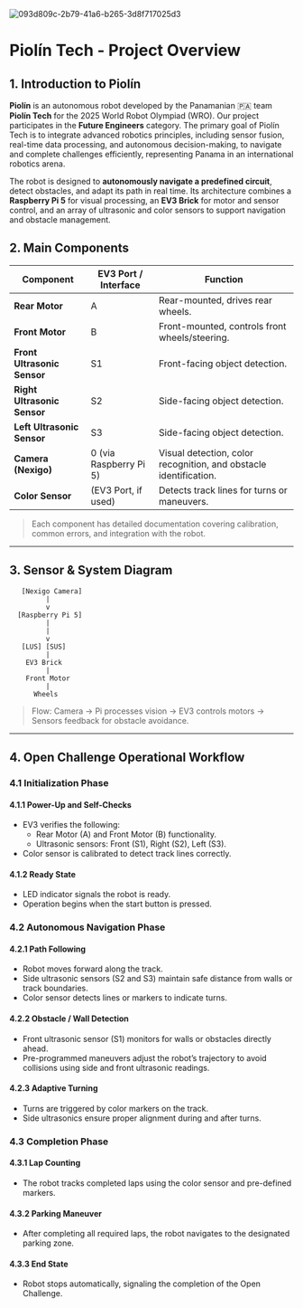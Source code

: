 ![093d809c-2b79-41a6-b265-3d8f717025d3](https://github.com/user-attachments/assets/9c9b904c-fd6e-4afe-8a02-837a716e416e)
# Piolín Tech - Project Overview

## 1. Introduction to Piolín 
**Piolín** is an autonomous robot developed by the Panamanian 🇵🇦 team **Piolín Tech** for the 2025 World Robot Olympiad (WRO). Our project participates in the **Future Engineers** category. The primary goal of Piolín Tech is to integrate advanced robotics principles, including sensor fusion, real-time data processing, and autonomous decision-making, to navigate and complete challenges efficiently, representing Panama in an international robotics arena.  

The robot is designed to **autonomously navigate a predefined circuit**, detect obstacles, and adapt its path in real time. Its architecture combines a **Raspberry Pi 5** for visual processing, an **EV3 Brick** for motor and sensor control, and an array of ultrasonic and color sensors to support navigation and obstacle management.  

## 2. Main Components
| Component | EV3 Port / Interface | Function |
|-----------|-------------------|---------|
| **Rear Motor** | A | Rear-mounted, drives rear wheels. |
| **Front Motor** | B | Front-mounted, controls front wheels/steering. |
| **Front Ultrasonic Sensor** | S1 | Front-facing object detection. |
| **Right Ultrasonic Sensor** | S2 | Side-facing object detection. |
| **Left Ultrasonic Sensor** | S3 | Side-facing object detection. |
| **Camera (Nexigo)** | 0 (via Raspberry Pi 5) | Visual detection, color recognition, and obstacle identification. |
| **Color Sensor** | (EV3 Port, if used) | Detects track lines for turns or maneuvers. |

> Each component has detailed documentation covering calibration, common errors, and integration with the robot.  

---

## 3. Sensor & System Diagram
       [Nexigo Camera]
             |
             v
      [Raspberry Pi 5]
             |
             |
             v
       [LUS] [SUS]
             |
        EV3 Brick
             |
        Front Motor
             |
          Wheels


> Flow: Camera -> Pi processes vision -> EV3 controls motors -> Sensors feedback for obstacle avoidance.

---

## 4. Open Challenge Operational Workflow

### 4.1 Initialization Phase
#### 4.1.1 Power-Up and Self-Checks
- EV3 verifies the following:
  - Rear Motor (A) and Front Motor (B) functionality.
  - Ultrasonic sensors: Front (S1), Right (S2), Left (S3).
- Color sensor is calibrated to detect track lines correctly.

#### 4.1.2 Ready State
- LED indicator signals the robot is ready.
- Operation begins when the start button is pressed.

### 4.2 Autonomous Navigation Phase
#### 4.2.1 Path Following
- Robot moves forward along the track.
- Side ultrasonic sensors (S2 and S3) maintain safe distance from walls or track boundaries.
- Color sensor detects lines or markers to indicate turns.

#### 4.2.2 Obstacle / Wall Detection
- Front ultrasonic sensor (S1) monitors for walls or obstacles directly ahead.
- Pre-programmed maneuvers adjust the robot’s trajectory to avoid collisions using side and front ultrasonic readings.

#### 4.2.3 Adaptive Turning
- Turns are triggered by color markers on the track.
- Side ultrasonics ensure proper alignment during and after turns.

### 4.3 Completion Phase
#### 4.3.1 Lap Counting
- The robot tracks completed laps using the color sensor and pre-defined markers.

#### 4.3.2 Parking Maneuver
- After completing all required laps, the robot navigates to the designated parking zone.

#### 4.3.3 End State
- Robot stops automatically, signaling the completion of the Open Challenge.

